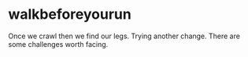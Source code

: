 # walkbeforeyourun
Once we crawl then we find our legs. 
Trying another change.
There are some challenges worth facing. 